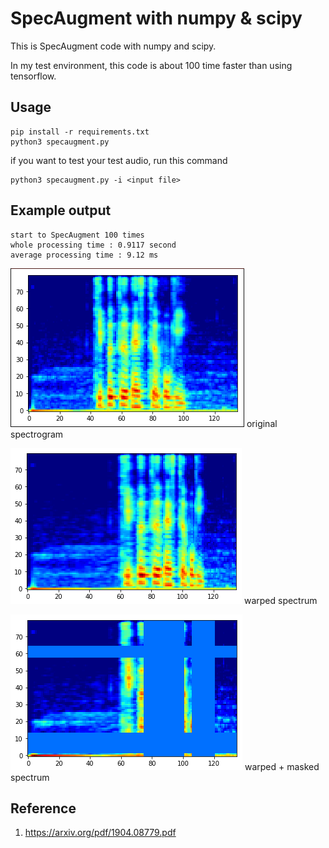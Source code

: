 # SpecAugment with numpy & scipy

This is SpecAugment code with numpy and scipy.

In my test environment, this code is about 100 time faster than using tensorflow.

## Usage
```
pip install -r requirements.txt
python3 specaugment.py
```

if you want to test your test audio, run this command
```
python3 specaugment.py -i <input file>
```

## Example output

```
start to SpecAugment 100 times
whole processing time : 0.9117 second
average processing time : 9.12 ms
```

![spectrogram](./image/spectrum.png)
original spectrogram

![spectrum_warped](./image/spectrum_warped.png)
warped spectrum

![spectrum_masked](./image/spectrum_masked.png)
warped + masked spectrum


## Reference

1. https://arxiv.org/pdf/1904.08779.pdf
